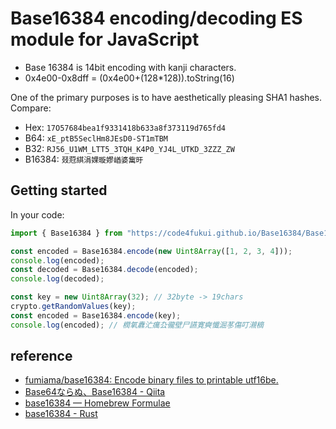 # Base16384 encoding/decoding ES module for JavaScript

- Base 16384 is 14bit encoding with kanji characters.
- 0x4e00-0x8dff = (0x4e00+(128*128)).toString(16)

One of the primary purposes is to have aesthetically pleasing SHA1 hashes. Compare:

 - Hex:    `17O57684bea1f9331418b633a8f373119d765fd4`
 - B64:    `xE_ptB5SeclHm8JEsD0-ST1mTBM`
 - B32:    `RJ56_U1WM_LTT5_3TQH_K4P0_YJ4L_UTKD_3ZZZ_ZW`
 - B16384: `叕蒄綨涓婐暶嫪崷婆歶旴`

## Getting started

In your code:

```javascript
import { Base16384 } from "https://code4fukui.github.io/Base16384/Base16384.js";

const encoded = Base16384.encode(new Uint8Array([1, 2, 3, 4]));
console.log(encoded);
const decoded = Base16384.decode(encoded);
console.log(decoded);

const key = new Uint8Array(32); // 32byte -> 19chars
crypto.getRandomValues(key);
const encoded = Base16384.encode(key);
console.log(encoded); // 橍氧纛汒癘厹徿壁尸讌寛奭懺淈苳傷叮瀙樀
```

## reference

- [fumiama/base16384: Encode binary files to printable utf16be.](https://github.com/fumiama/base16384)
- [Base64ならぬ、Base16384 - Qiita](https://qiita.com/n4o847/items/3510c08ab473f5c1c46d)
- [base16384 — Homebrew Formulae](https://formulae.brew.sh/formula/base16384)
- [base16384 - Rust](https://docs.rs/base16384/latest/base16384/)
